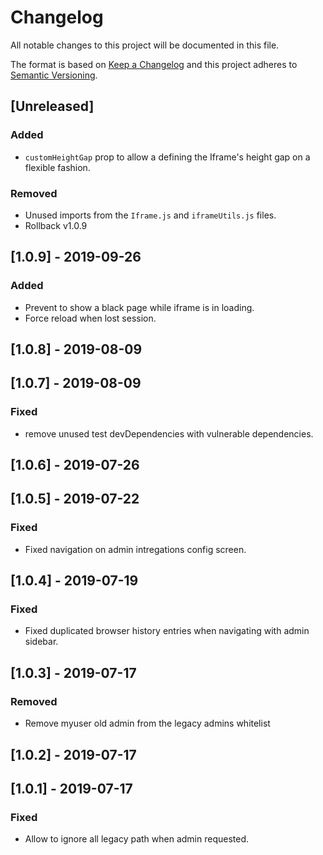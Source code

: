# Changelog

All notable changes to this project will be documented in this file.

The format is based on [Keep a Changelog](http://keepachangelog.com/en/1.0.0/)
and this project adheres to [Semantic Versioning](http://semver.org/spec/v2.0.0.html).

## [Unreleased]

### Added

- `customHeightGap` prop to allow a defining the Iframe's height gap on a flexible fashion.

### Removed

- Unused imports from the `Iframe.js` and `iframeUtils.js` files.
- Rollback v1.0.9

## [1.0.9] - 2019-09-26
### Added
- Prevent to show a black page while iframe is in loading.
- Force reload when lost session.

## [1.0.8] - 2019-08-09

## [1.0.7] - 2019-08-09

### Fixed

- remove unused test devDependencies with vulnerable dependencies.

## [1.0.6] - 2019-07-26

## [1.0.5] - 2019-07-22

### Fixed

- Fixed navigation on admin intregations config screen.

## [1.0.4] - 2019-07-19

### Fixed

- Fixed duplicated browser history entries when navigating with admin sidebar.

## [1.0.3] - 2019-07-17

### Removed

 - Remove myuser old admin from the legacy admins whitelist

## [1.0.2] - 2019-07-17

## [1.0.1] - 2019-07-17

### Fixed

- Allow to ignore all legacy path when admin requested.
